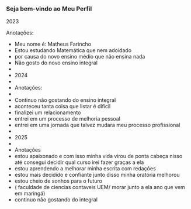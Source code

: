 ### Seja bem-vindo ao Meu Perfil 

2023

Anotações:

- Meu nome é: Matheus Farincho
- Estou estudando Matemática que nem adoidado
- por causa do novo ensino médio que não ensina nada
- Não gosto do novo ensino integral
- 
- 2024
- 
- Anotações:
- 
- Continuo não gostando do ensino integral
- aconteceu tanta coisa que listar é dificil
- finalizei um relacionamento
- entrei em um processo de melhoria pessoal
- entrei em uma jornada que talvez mudara meu processo profissional
- 
- 2025
- 
- Anotações
- estou apaixonado e com isso minha vida virou de ponta cabeça nisso até consegui decidir qual curso irei fazer graças a ela
- estou aprendendo a melhorar minha escrita com redações
- estou mais decidido e confiante junto disso minha oratória melhorou 
- estou cheio de sonhos para o futuro
- ( faculdade de ciencias contaveis UEM/ morar junto a ela ano que vem em maringá)
- continuo não gostando do integral
